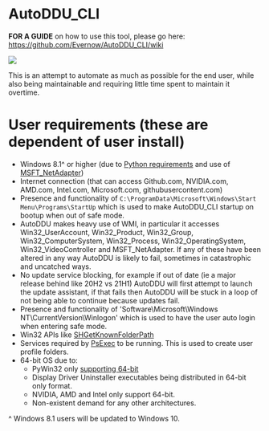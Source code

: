 # AutoDDU_CLI

**FOR A GUIDE** on how to use this tool, please go here: https://github.com/Evernow/AutoDDU_CLI/wiki

![](Chikaftw_upscaled.png)


This is an attempt to automate as much as possible for the end user, while also being maintainable and requiring little time spent to maintain it overtime.

# User requirements (these are dependent of user install)
- Windows 8.1^ or higher (due to [Python requirements](https://docs.python.org/3/using/windows.html) and use of [MSFT_NetAdapter](https://docs.microsoft.com/en-us/previous-versions/windows/desktop/legacy/hh968170(v=vs.85)))
- Internet connection (that can access Github.com, NVIDIA.com, AMD.com, Intel.com, Microsoft.com, githubusercontent.com)
- Presence and functionality of  `C:\ProgramData\Microsoft\Windows\Start Menu\Programs\StartUp` which is used to make AutoDDU_CLI startup on bootup when out of safe mode.
- AutoDDU makes heavy use of WMI, in particular it accesses Win32_UserAccount, Win32_Product, Win32_Group, Win32_ComputerSystem, Win32_Process, Win32_OperatingSystem, Win32_VideoController and MSFT_NetAdapter. If any of these have been altered in any way AutoDDU is likely to fail, sometimes in catastrophic and uncatched ways.
- No update service blocking, for example if out of date (ie a major release behind like 20H2 vs 21H1) AutoDDU will first attempt to launch the update assistant, if that fails then AutoDDU will be stuck in a loop of not being able to continue because updates fail.
- Presence and functionality of 'Software\\Microsoft\\Windows NT\\CurrentVersion\\Winlogon' which is used to have the user auto login when entering safe mode.
- Win32 APIs like [SHGetKnownFolderPath](https://docs.microsoft.com/en-us/windows/win32/api/shlobj_core/nf-shlobj_core-shgetknownfolderpath) 
- Services required by [PsExec](https://docs.microsoft.com/en-us/sysinternals/downloads/psexec) to be running. This is used to create user profile folders.
- 64-bit OS due to:
  - PyWin32 only [supporting 64-bit](https://github.com/mhammond/pywin32/issues/1805)
  - Display Driver Uninstaller executables being distributed in 64-bit only format.
  - NVIDIA, AMD and Intel only support 64-bit.
  - Non-existent demand for any other architectures.



^ Windows 8.1 users will be updated to Windows 10.
